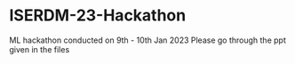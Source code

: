 # ISERDM-23-Hackathon
ML hackathon conducted on 9th - 10th Jan 2023
Please go through the ppt given in the files
